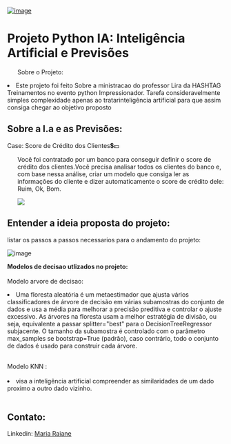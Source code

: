 [![image](https://github.com/MarryRaiane/Python_Projects/assets/157075658/ab032b79-9726-4981-8655-c58a225dc833)](https://facialix.com/wp-content/uploads/2023/07/python-inteligencia-artificial-facialix.jpg)


<h1>Projeto Python IA: Inteligência Artificial e Previsões</h1>
 
  <ul> Sobre o Projeto:</ul>
     <li>Este projeto foi feito Sobre a ministracao do professor Lira da HASHTAG Treinamentos no evento python Impressionador.
          Tarefa consideravelmente simples complexidade apenas ao tratarinteligência artificial para que assim consiga chegar ao objetivo proposto</li>

  <h2><broken> Sobre a I.a e as Previsões:</broken></h2>
      Case: Score de Crédito dos Clientes💲💵
      
   <ul><p>Você foi contratado por um banco para conseguir definir o score de crédito dos clientes.Você precisa analisar todos os clientes do banco e, com base nessa análise, criar um modelo que consiga ler as informações
      do cliente e dizer automaticamente o score de crédito dele: Ruim, Ok, Bom. </ul></p>
      
  <ul><image src="https://media.licdn.com/dms/image/C4D12AQGXZU7eBuYg2g/article-cover_image-shrink_600_2000/0/1643051299111?e=2147483647&v=beta&t=EOaCSUG9CZs93jGzFKUU7D1MvXE7oC-VRGT2zNdpwEc"><il></ul>
 
  ## Entender a ideia proposta do projeto: 
    
  <p>listar os passos a passos necessarios para o andamento do projeto:</p>
 
  ![image](https://github.com/MarryRaiane/Python_Projects/assets/157075658/39cafd6f-b25e-443e-abb0-5f775b4e418a)

<strong>Modelos de decisao utlizados no projeto:</strong>        
  <br>Modelo arvore de decisao:</br>
        <li>Uma floresta aleatória é um metaestimador que ajusta vários classificadores de árvore de decisão em várias subamostras do conjunto de dados e usa a média para melhorar a precisão preditiva e controlar o ajuste excessivo. As árvores na floresta usam a melhor estratégia de divisão, 
        ou seja, equivalente a passar splitter="best" para o DecisionTreeRegressor subjacente. O tamanho da subamostra é controlado com o parâmetro max_samples se bootstrap=True (padrão), caso contrário, todo o conjunto de dados é usado para construir cada árvore.</p></li>
       <Br>Modelo KNN :</br>
        <br><li>visa a inteligência artificial compreender as similaridades de um dado proximo a outro dado vizinho.</li></br>


## Contato: 
  
   Linkedin: [Maria Raiane](https://www.linkedin.com/in/maria-raiane-09b62b162/)
 
